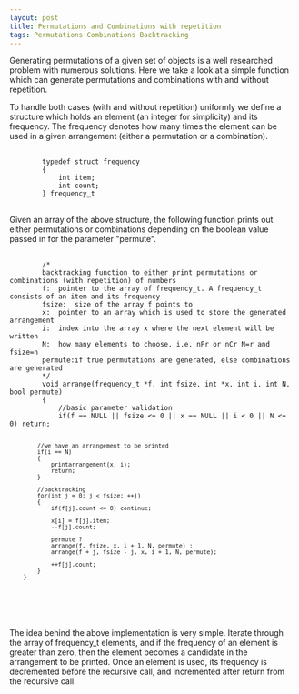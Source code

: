 ```yaml
---
layout: post
title: Permutations and Combinations with repetition
tags: Permutations Combinations Backtracking
---
```


Generating permutations of a given set of objects is a well researched problem with numerous solutions. Here we take a look at a simple function which can generate permutations and combinations with and without repetition.

To handle both cases (with and without repetition) uniformly we define a structure which holds an element (an integer for simplicity) and its frequency. The frequency denotes how many times the element can be used in a given arrangement (either a permutation or a combination).

<div class="code-block">
<pre> <code>
		typedef struct frequency
		{
			int item;
			int count;
		} frequency_t
</code> </pre>
</div>

Given an array of the above structure, the following function prints out either permutations or combinations depending on the boolean value passed in for the parameter "permute".

<div class="code-block">
<pre> <code>
		/*
		backtracking function to either print permutations or combinations (with repetition) of numbers
		f:	pointer to the array of frequency_t. A frequency_t consists of an item and its frequency
		fsize:	size of the array f points to
		x:	pointer to an array which is used to store the generated arrangement
		i:	index into the array x where the next element will be written
		N:	how many elements to choose. i.e. nPr or nCr N=r and fsize=n
		permute:if true permutations are generated, else combinations are generated
		*/
		void arrange(frequency_t *f, int fsize, int *x, int i, int N, bool permute)
		{
			//basic parameter validation
			if(f == NULL || fsize <= 0 || x == NULL || i < 0 || N <= 0) return;

			//we have an arrangement to be printed
			if(i == N)
			{
				printarrangement(x, i);
				return;
			}

			//backtracking
			for(int j = 0; j < fsize; ++j)
			{
				if(f[j].count <= 0) continue;
		
				x[i] = f[j].item;
				--f[j].count;

				permute ?
				arrange(f, fsize, x, i + 1, N, permute) :
				arrange(f + j, fsize - j, x, i + 1, N, permute);
		
				++f[j].count;
			}
		}
</code> </pre>
</div>

The idea behind the above implementation is very simple. Iterate through the array of frequency_t elements, and if the frequency of an element is greater than zero, then the element becomes a candidate in the arrangement to be printed. Once an element is used, its frequency is decremented before the recursive call, and incremented after return from the recursive call.
